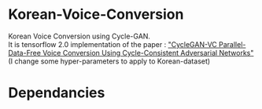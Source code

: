 # Korean-Voice-Conversion

Korean Voice Conversion using Cycle-GAN.  
It is tensorflow 2.0 implementation of the paper : ["CycleGAN-VC Parallel-Data-Free Voice Conversion Using Cycle-Consistent Adversarial Networks"](https://arxiv.org/abs/1711.112930) (I change some hyper-parameters to apply to Korean-dataset)

# Dependancies


